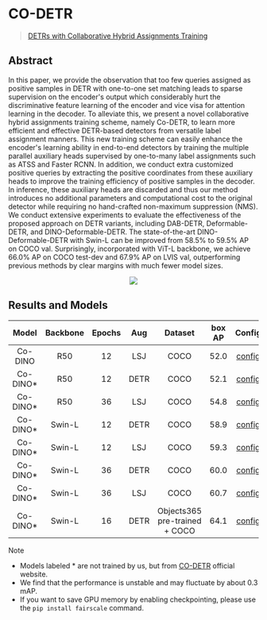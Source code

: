 # CO-DETR

> [DETRs with Collaborative Hybrid Assignments Training](https://arxiv.org/abs/2211.12860)

<!-- [ALGORITHM] -->

## Abstract

In this paper, we provide the observation that too few queries assigned as positive samples in DETR with one-to-one set matching leads to sparse supervision on the encoder's output which considerably hurt the discriminative feature learning of the encoder and vice visa for attention learning in the decoder. To alleviate this, we present a novel collaborative hybrid assignments training scheme, namely Co-DETR, to learn more efficient and effective DETR-based detectors from versatile label assignment manners. This new training scheme can easily enhance the encoder's learning ability in end-to-end detectors by training the multiple parallel auxiliary heads supervised by one-to-many label assignments such as ATSS and Faster RCNN. In addition, we conduct extra customized positive queries by extracting the positive coordinates from these auxiliary heads to improve the training efficiency of positive samples in the decoder. In inference, these auxiliary heads are discarded and thus our method introduces no additional parameters and computational cost to the original detector while requiring no hand-crafted non-maximum suppression (NMS). We conduct extensive experiments to evaluate the effectiveness of the proposed approach on DETR variants, including DAB-DETR, Deformable-DETR, and DINO-Deformable-DETR. The state-of-the-art DINO-Deformable-DETR with Swin-L can be improved from 58.5% to 59.5% AP on COCO val. Surprisingly, incorporated with ViT-L backbone, we achieve 66.0% AP on COCO test-dev and 67.9% AP on LVIS val, outperforming previous methods by clear margins with much fewer model sizes.

<div align=center>
<img src="https://github.com/vbti-development/onedl-mmdetection/assets/17425982/dceaf7ee-cd6c-4be0-b7b1-5b01a7f11724"/>
</div>

## Results and Models

|   Model   | Backbone | Epochs | Aug  |            Dataset            | box AP |                                 Config                                 |                                                                                                                                                     Download                                                                                                                                                      |
| :-------: | :------: | :----: | :--: | :---------------------------: | :----: | :--------------------------------------------------------------------: | :---------------------------------------------------------------------------------------------------------------------------------------------------------------------------------------------------------------------------------------------------------------------------------------------------------------: |
|  Co-DINO  |   R50    |   12   | LSJ  |             COCO              |  52.0  |    [config](configs/codino/co_dino_5scale_r50_lsj_8xb2_1x_coco.py)     | [model](https://pub-ed9ed750ddcc469da251e2d1a2cea382.r2.dev/mmdetection/v3.0/codetr/co_dino_5scale_r50_lsj_8xb2_1x_coco/co_dino_5scale_r50_lsj_8xb2_1x_coco-69a72d67.pth)\\ [log](https://pub-ed9ed750ddcc469da251e2d1a2cea382.r2.dev/mmdetection/v3.0/codetr/co_dino_5scale_r50_lsj_8xb2_1x_coco/co_dino_5scale_r50_lsj_8xb2_1x_coco_20230818_150457.json) |
| Co-DINO\* |   R50    |   12   | DETR |             COCO              |  52.1  |      [config](configs/codino/co_dino_5scale_r50_8xb2_1x_coco.py)       |                                                                                                      [model](https://pub-ed9ed750ddcc469da251e2d1a2cea382.r2.dev/mmdetection/v3.0/codetr/co_dino_5scale_r50_1x_coco-7481f903.pth)                                                                                                      |
| Co-DINO\* |   R50    |   36   | LSJ  |             COCO              |  54.8  |    [config](configs/codino/co_dino_5scale_r50_lsj_8xb2_3x_coco.py)     |                                                                                                    [model](https://pub-ed9ed750ddcc469da251e2d1a2cea382.r2.dev/mmdetection/v3.0/codetr/co_dino_5scale_lsj_r50_3x_coco-fe5a6829.pth)                                                                                                    |
| Co-DINO\* |  Swin-L  |   12   | DETR |             COCO              |  58.9  |    [config](configs/codino/co_dino_5scale_swin_l_16xb1_1x_coco.py)     |                                                                                                  [model](https://pub-ed9ed750ddcc469da251e2d1a2cea382.r2.dev/mmdetection/v3.0/codetr/co_dino_5scale_swin_large_1x_coco-27c13da4.pth)                                                                                                   |
| Co-DINO\* |  Swin-L  |   12   | LSJ  |             COCO              |  59.3  |  [config](configs/codino/co_dino_5scale_swin_l_lsj_16xb1_1x_coco.py)   |                                                                                                [model](https://pub-ed9ed750ddcc469da251e2d1a2cea382.r2.dev/mmdetection/v3.0/codetr/co_dino_5scale_lsj_swin_large_1x_coco-3af73af2.pth)                                                                                                 |
| Co-DINO\* |  Swin-L  |   36   | DETR |             COCO              |  60.0  |    [config](configs/codino/co_dino_5scale_swin_l_16xb1_3x_coco.py)     |                                                                                                  [model](https://pub-ed9ed750ddcc469da251e2d1a2cea382.r2.dev/mmdetection/v3.0/codetr/co_dino_5scale_swin_large_3x_coco-d7a6d8af.pth)                                                                                                   |
| Co-DINO\* |  Swin-L  |   36   | LSJ  |             COCO              |  60.7  |  [config](configs/codino/co_dino_5scale_swin_l_lsj_16xb1_3x_coco.py)   |                                                                                                [model](https://pub-ed9ed750ddcc469da251e2d1a2cea382.r2.dev/mmdetection/v3.0/codetr/co_dino_5scale_lsj_swin_large_1x_coco-3af73af2.pth)                                                                                                 |
| Co-DINO\* |  Swin-L  |   16   | DETR | Objects365 pre-trained + COCO |  64.1  | [config](configs/codino/co_dino_5scale_swin_l_16xb1_16e_o365tococo.py) |                                                                                               [model](https://pub-ed9ed750ddcc469da251e2d1a2cea382.r2.dev/mmdetection/v3.0/codetr/co_dino_5scale_swin_large_16e_o365tococo-614254c9.pth)                                                                                               |

Note

- Models labeled * are not trained by us, but from [CO-DETR](https://github.com/Sense-X/Co-DETR) official website.
- We find that the performance is unstable and may fluctuate by about 0.3 mAP.
- If you want to save GPU memory by enabling checkpointing, please use the `pip install fairscale` command.
